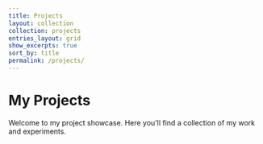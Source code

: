 ```yaml
---
title: Projects
layout: collection
collection: projects
entries_layout: grid
show_excerpts: true
sort_by: title
permalink: /projects/
---
```



# My Projects

Welcome to my project showcase. Here you'll find a collection of my work and experiments.